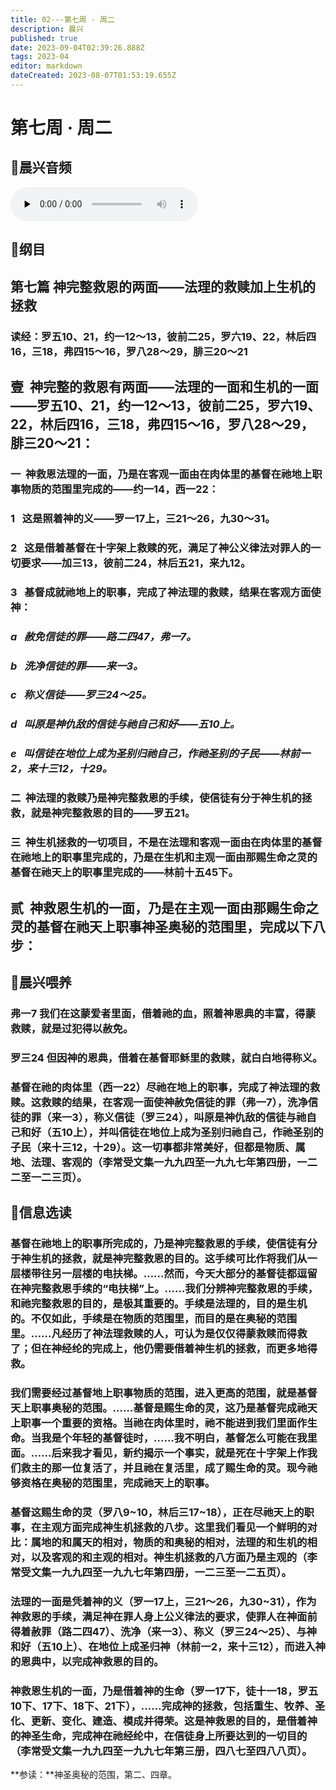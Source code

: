 ```yaml
---
title: 02---第七周 · 周二
description: 晨兴
published: true
date: 2023-09-04T02:39:26.888Z
tags: 2023-04
editor: markdown
dateCreated: 2023-08-07T01:53:19.655Z
---
```


# 第七周 · 周二
## 🎵晨兴音频
<audio id="audio" controls="" preload="none">
      <source id="mp3" src="/2023-04/week7/week7day2.mp3">
</audio>

## 📖纲目

## **第七篇 神完整救恩的两面——法理的救赎加上生机的拯救**

### 读经：罗五10、21，约一12～13，彼前二25，罗六19、22，林后四16，三18，弗四15～16，罗八28～29，腓三20～21

## **壹  神完整的救恩有两面——法理的一面和生机的一面——罗五10、21，约一12～13，彼前二25，罗六19、22，林后四16，三18，弗四15～16，罗八28～29，腓三20～21：**

### 一  神救恩法理的一面，乃是在客观一面由在肉体里的基督在祂地上职事物质的范围里完成的——约一14，西一22：

### 1   这是照着神的义——罗一17上，三21～26，九30～31。

### 2   这是借着基督在十字架上救赎的死，满足了神公义律法对罪人的一切要求——加三13，彼前二24，林后五21，来九12。

### 3   基督成就祂地上的职事，完成了神法理的救赎，结果在客观方面使神：

### *a   赦免信徒的罪——路二四47，弗一7。*

### *b   洗净信徒的罪——来一3。*

### *c   称义信徒——罗三24～25。*

### *d   叫原是神仇敌的信徒与祂自己和好——五10上。*

### *e   叫信徒在地位上成为圣别归祂自己，作祂圣别的子民——林前一2，来十三12，十29。*

### 二  神法理的救赎乃是神完整救恩的手续，使信徒有分于神生机的拯救，就是神完整救恩的目的——罗五21。

### 三  神生机拯救的一切项目，不是在法理和客观一面由在肉体里的基督在祂地上的职事里完成的，乃是在生机和主观一面由那赐生命之灵的基督在祂天上的职事里完成的——林前十五45下。

## **贰  神救恩生机的一面，乃是在主观一面由那赐生命之灵的基督在祂天上职事神圣奥秘的范围里，完成以下八步：**

## 📖晨兴喂养

### **弗一7	我们在这蒙爱者里面，借着祂的血，照着神恩典的丰富，得蒙救赎，就是过犯得以赦免。**

### **罗三24	但因神的恩典，借着在基督耶稣里的救赎，就白白地得称义。**

### 基督在祂的肉体里（西一22）尽祂在地上的职事，完成了神法理的救赎。这救赎的结果，在客观一面使神赦免信徒的罪（弗一7），洗净信徒的罪（来一3），称义信徒（罗三24），叫原是神仇敌的信徒与祂自己和好（五10上），并叫信徒在地位上成为圣别归祂自己，作祂圣别的子民（来十三12，十29）。这一切事都非常美好，但都是物质、属地、法理、客观的（李常受文集一九九四至一九九七年第四册，一二二至一二三页）。

## 📖信息选读

### 基督在祂地上的职事所完成的，乃是神完整救恩的手续，使信徒有分于神生机的拯救，就是神完整救恩的目的。这手续可比作将我们从一层楼带往另一层楼的电扶梯。……然而，今天大部分的基督徒都逗留在神完整救恩手续的“电扶梯”上。……我们分辨神完整救恩的手续，和祂完整救恩的目的，是极其重要的。手续是法理的，目的是生机的。不仅如此，手续是在物质的范围里，而目的是在奥秘的范围里。……凡经历了神法理救赎的人，可认为是仅仅得蒙救赎而得救了；但在神经纶的完成上，他仍需要借着神生机的拯救，而更多地得救。

### 我们需要经过基督地上职事物质的范围，进入更高的范围，就是基督天上职事奥秘的范围。……基督是赐生命的灵，这乃是基督完成祂天上职事一个重要的资格。当祂在肉体里时，祂不能进到我们里面作生命。当我是个年轻的基督徒时，……我不明白，基督怎么可能在我里面。……后来我才看见，新约揭示一个事实，就是死在十字架上作我们救主的那一位复活了，并且祂在复活里，成了赐生命的灵。现今祂够资格在奥秘的范围里，完成祂天上的职事。

### 基督这赐生命的灵（罗八9~10，林后三17~18），正在尽祂天上的职事，在主观方面完成神生机拯救的八步。这里我们看见一个鲜明的对比：属地的和属天的相对，物质的和奥秘的相对，法理的和生机的相对，以及客观的和主观的相对。神生机拯救的八方面乃是主观的（李常受文集一九九四至一九九七年第四册，一二三至一二五页）。

### 法理的一面是凭着神的义（罗一17上，三21～26，九30~31），作为神救恩的手续，满足神在罪人身上公义律法的要求，使罪人在神面前得着赦罪（路二四47）、洗净（来一3）、称义（罗三24～25）、与神和好（五10上）、在地位上成圣归神（林前一2，来十三12），而进入神的恩典中，以完成神救恩的目的。

### 神救恩生机的一面，乃是借着神的生命（罗一17下，徒十一18，罗五10下、17下、18下、21下），……完成神的拯救，包括重生、牧养、圣化、更新、变化、建造、模成并得荣。这是神救恩的目的，是借着神的神圣生命，完成神在祂经纶中，在信徒身上所要达到的一切目的（李常受文集一九九四至一九九七年第三册，四八七至四八八页）。

**参读：**神圣奥秘的范围，第二、四章。
<!-- Google tag (gtag.js) -->
<script async src="https://www.googletagmanager.com/gtag/js?id=G-1P8709Z16T"></script>
<script>
  window.dataLayer = window.dataLayer || [];
  function gtag(){dataLayer.push(arguments);}
  gtag('js', new Date());

  gtag('config', 'G-1P8709Z16T');
</script>